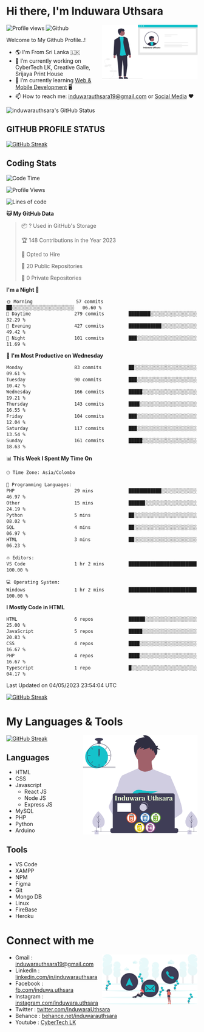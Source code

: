 # Hi there, I'm Induwara Uthsara
![Profile views](https://gpvc.arturio.dev/induwarauthsara)
![Github](https://img.shields.io/github/followers/induwarauthsara?label=Follow&style=social)
<img width="50%" align="right" alt="Induwara Uthsara's Profile" src="https://github.com/induwarauthsara/induwarauthsara/blob/main/images/profileInduwaraUthsara.svg" />

Welcome to My Github Profile..! 


- :earth_americas:	I'm From Sri Lanka :sri_lanka:
- 🔭 I’m currently working on CyberTech LK, Creative Galle, Srijaya Print House 
- 🌱 I’m currently learning [Web & Mobile Development](https://github.com/induwarauthsara/induwarauthsara/blob/main/README.md#my-languages--tools) :desktop_computer:
- 📫 How to reach me: [induwarauthsara19@gmail.com](mailto:induwarauthsara19@gmail.com) or [Social Media](https://github.com/induwarauthsara/induwarauthsara/blob/main/README.md#connect-with-me) :hearts:	

![induwarauthsara's GitHub Status](https://github-readme-stats.vercel.app/api?username=induwarauthsara&show_icons=true&theme=radical)


## GITHUB PROFILE STATUS
[![GitHub Streak](https://github-readme-streak-stats.herokuapp.com/?user=induwarauthsara&theme=dracula)](https://github.com/induwarauthsara)

## Coding Stats
<!--START_SECTION:waka-->
![Code Time](http://img.shields.io/badge/Code%20Time-112%20hrs%2036%20mins-blue)

![Profile Views](http://img.shields.io/badge/Profile%20Views-1-blue)

![Lines of code](https://img.shields.io/badge/From%20Hello%20World%20I%27ve%20Written-989.5%20thousand%20lines%20of%20code-blue)

**🐱 My GitHub Data** 

> 📦 ? Used in GitHub's Storage 
 > 
> 🏆 148 Contributions in the Year 2023
 > 
> 💼 Opted to Hire
 > 
> 📜 20 Public Repositories 
 > 
> 🔑 0 Private Repositories 
 > 
**I'm a Night 🦉** 

```text
🌞 Morning                57 commits          ██░░░░░░░░░░░░░░░░░░░░░░░   06.60 % 
🌆 Daytime                279 commits         ████████░░░░░░░░░░░░░░░░░   32.29 % 
🌃 Evening                427 commits         ████████████░░░░░░░░░░░░░   49.42 % 
🌙 Night                  101 commits         ███░░░░░░░░░░░░░░░░░░░░░░   11.69 % 
```
📅 **I'm Most Productive on Wednesday** 

```text
Monday                   83 commits          ██░░░░░░░░░░░░░░░░░░░░░░░   09.61 % 
Tuesday                  90 commits          ███░░░░░░░░░░░░░░░░░░░░░░   10.42 % 
Wednesday                166 commits         █████░░░░░░░░░░░░░░░░░░░░   19.21 % 
Thursday                 143 commits         ████░░░░░░░░░░░░░░░░░░░░░   16.55 % 
Friday                   104 commits         ███░░░░░░░░░░░░░░░░░░░░░░   12.04 % 
Saturday                 117 commits         ███░░░░░░░░░░░░░░░░░░░░░░   13.54 % 
Sunday                   161 commits         █████░░░░░░░░░░░░░░░░░░░░   18.63 % 
```


📊 **This Week I Spent My Time On** 

```text
🕑︎ Time Zone: Asia/Colombo

💬 Programming Languages: 
PHP                      29 mins             ████████████░░░░░░░░░░░░░   46.97 % 
Other                    15 mins             ██████░░░░░░░░░░░░░░░░░░░   24.19 % 
Python                   5 mins              ██░░░░░░░░░░░░░░░░░░░░░░░   08.02 % 
SQL                      4 mins              ██░░░░░░░░░░░░░░░░░░░░░░░   06.97 % 
HTML                     3 mins              ██░░░░░░░░░░░░░░░░░░░░░░░   06.23 % 

🔥 Editors: 
VS Code                  1 hr 2 mins         █████████████████████████   100.00 % 

💻 Operating System: 
Windows                  1 hr 2 mins         █████████████████████████   100.00 % 
```

**I Mostly Code in HTML** 

```text
HTML                     6 repos             ██████░░░░░░░░░░░░░░░░░░░   25.00 % 
JavaScript               5 repos             █████░░░░░░░░░░░░░░░░░░░░   20.83 % 
CSS                      4 repos             ████░░░░░░░░░░░░░░░░░░░░░   16.67 % 
PHP                      4 repos             ████░░░░░░░░░░░░░░░░░░░░░   16.67 % 
TypeScript               1 repo              █░░░░░░░░░░░░░░░░░░░░░░░░   04.17 % 
```




 Last Updated on 04/05/2023 23:54:04 UTC
<!--END_SECTION:waka-->
          

[![GitHub Streak](https://github-profile-trophy.vercel.app/?username=induwarauthsara&theme=juicyfresh)](https://github.com/induwarauthsara)


# My Languages & Tools
[![GitHub Streak](https://github-readme-stats.vercel.app/api/top-langs/?username=induwarauthsara)](https://github.com/induwarauthsara)
<img width="60%" align="right" alt="Induwara Uthsara's Programmer" src="https://github.com/induwarauthsara/induwarauthsara/blob/main/images/programmingInduwaraUthsara.svg" />

## Languages
* HTML
* CSS
* Javascript
  * React JS
  * Node JS
  * Express JS
* MySQL
* PHP
* Python
* Arduino

## Tools
* VS Code
* XAMPP
* NPM
* Figma
* Git
* Mongo DB
* Linux
* FireBase
* Heroku

# Connect with me
<img width="50%" align="right" alt="Induwara Uthsara's Contact Informations" src="https://github.com/induwarauthsara/induwarauthsara/blob/main/images/contactInduwaraUthsara.svg" />

- Gmail    : [induwarauthsara19@gmail.com](mailto:induwarauthsara19@gmail.com)
- LinkedIn : [linkedin.com/in/induwarauthsara](https://www.linkedin.com/in/induwarauthsara)
- Facebook : [fb.com/induwa.uthsara](https://web.facebook.com/induwa.uthsara/)
- Instagram : [instagram.com/induwara.uthsara](https://www.instagram.com/induwara.uthsara)
- Twitter : [twitter.com/InduwaraUthsara](https://twitter.com/InduwaraUthsara)
- Behance : [behance.net/induwarauthsara](https://www.behance.net/induwarauthsara)
- Youtube : [CyberTech LK](https://www.youtube.com/channel/UCWdK_TF8t8UA2uOmawuTKRg)
